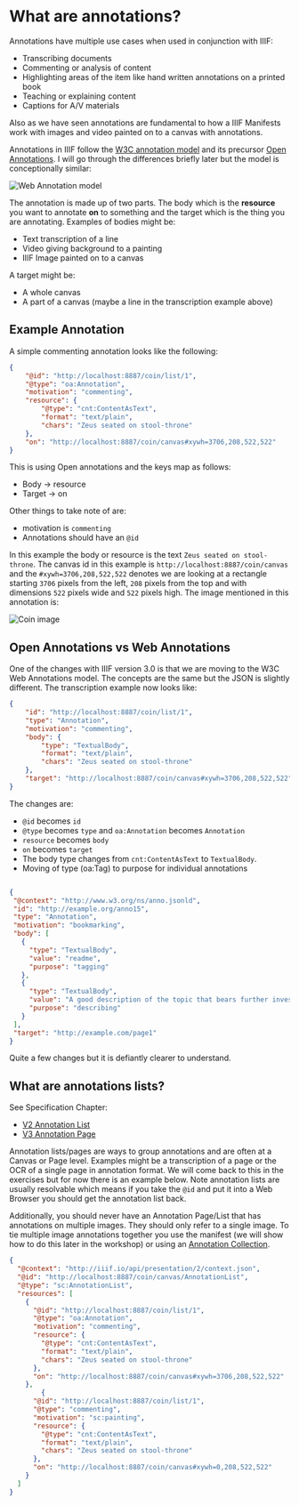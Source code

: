 # What are annotations?

Annotations have multiple use cases when used in conjunction with IIIF:

 * Transcribing documents
 * Commenting or analysis of content
 * Highlighting areas of the item like hand written annotations on a printed book
 * Teaching or explaining content
 * Captions for A/V materials

Also as we have seen annotations are fundamental to how a IIIF Manifests work with images and video painted on to a canvas with annotations. 

Annotations in IIIF follow the [W3C annotation model](https://www.w3.org/TR/annotation-model/) and its precursor [Open Annotations](http://www.openannotation.org/). I will go through the differences briefly later but the model is conceptionally similar:

![Web Annotation model](https://www.w3.org/TR/annotation-model/images/intro_model.png)

The annotation is made up of two parts. The body which is the **resource** you want to annotate **on** to something and the target which is the thing you are annotating. Examples of bodies might be:

 * Text transcription of a line
 * Video giving background to a painting
 * IIIF Image painted on to a canvas

A target might be:
 * A whole canvas
 * A part of a canvas (maybe a line in the transcription example above)

## Example Annotation
A simple commenting annotation looks like the following:

```json
{
    "@id": "http://localhost:8887/coin/list/1",
    "@type": "oa:Annotation",
    "motivation": "commenting",
    "resource": {
        "@type": "cnt:ContentAsText",
        "format": "text/plain",
        "chars": "Zeus seated on stool-throne"
    },
    "on": "http://localhost:8887/coin/canvas#xywh=3706,208,522,522"
}
```

This is using Open annotations and the keys map as follows:

 * Body -> resource
 * Target -> on

Other things to take note of are:

 * motivation is `commenting` 
 * Annotations should have an `@id`

In this example the body or resource is the text `Zeus seated on stool-throne`. The canvas id in this example is `http://localhost:8887/coin/canvas` and the `#xywh=3706,208,522,522` denotes we are looking at a rectangle starting `3706` pixels from the left, `208` pixels from the top and with dimensions `522` pixels wide and `522` pixels high. The image mentioned in this annotation is:

![Coin image](https://ronallo.com/iiif-workshop-new/images/coin-side-by-side.png)

## Open Annotations vs Web Annotations
 One of the changes with IIIF version 3.0 is that we are moving to the W3C Web Annotations model. The concepts are the same but the JSON is slightly different. The transcription example now looks like:

```json
{
    "id": "http://localhost:8887/coin/list/1",
    "type": "Annotation",
    "motivation": "commenting",
    "body": {
        "type": "TextualBody",
        "format": "text/plain",
        "chars": "Zeus seated on stool-throne"
    },
    "target": "http://localhost:8887/coin/canvas#xywh=3706,208,522,522"
}
```

The changes are:
 * `@id` becomes `id`
 * `@type` becomes `type` and `oa:Annotation` becomes `Annotation`
 * `resource` becomes `body`
 * `on` becomes `target`
 * The body type changes from `cnt:ContentAsText` to `TextualBody`.
 * Moving of type (oa:Tag) to purpose for individual annotations

 ```json

 {
  "@context": "http://www.w3.org/ns/anno.jsonld",
  "id": "http://example.org/anno15",
  "type": "Annotation",
  "motivation": "bookmarking",
  "body": [
    {
      "type": "TextualBody",
      "value": "readme",
      "purpose": "tagging"
    },
    {
      "type": "TextualBody",
      "value": "A good description of the topic that bears further investigation",
      "purpose": "describing"
    }
  ],
  "target": "http://example.com/page1"
}

 ```

Quite a few changes but it is defiantly clearer to understand.  

## What are annotations lists?

See Specification Chapter:
- [V2 Annotation List](http://iiif.io/api/presentation/2.1/#annotation-list)
- [V3 Annotation Page](https://iiif.io/api/presentation/3.0/#55-annotation-page)

Annotation lists/pages are ways to group annotations and are often at a Canvas or Page level. Examples might be a transcription of a page or the OCR of a single page in annotation format. We will come back to this in the exercises but for now there is an example below. Note annotation lists are usually resolvable which means if you take the `@id` and put it into a Web Browser you should get the annotation list back. 

Additionally, you should never have an Annotation Page/List that has annotations on multiple images. They should only refer to a single image. To tie multiple image annotations together you use the manifest (we will show how to do this later in the workshop) or using an [Annotation Collection](https://iiif.io/api/presentation/3.0/#58-annotation-collection).

```json
{
  "@context": "http://iiif.io/api/presentation/2/context.json",
  "@id": "http://localhost:8887/coin/canvas/AnnotationList",
  "@type": "sc:AnnotationList",
  "resources": [
    {
      "@id": "http://localhost:8887/coin/list/1",
      "@type": "oa:Annotation",
      "motivation": "commenting",
      "resource": {
        "@type": "cnt:ContentAsText",
        "format": "text/plain",
        "chars": "Zeus seated on stool-throne"
      },
      "on": "http://localhost:8887/coin/canvas#xywh=3706,208,522,522"
    },
        {
      "@id": "http://localhost:8887/coin/list/1",
      "@type": "commenting",
      "motivation": "sc:painting",
      "resource": {
        "@type": "cnt:ContentAsText",
        "format": "text/plain",
        "chars": "Zeus seated on stool-throne"
      },
      "on": "http://localhost:8887/coin/canvas#xywh=0,208,522,522"
    }
  ]
}
```


